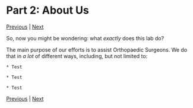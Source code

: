 # Part 2: About Us
[Previous](https://github.com/BRIO-lab/brio-lab-onboarding/blob/main/General/Part_1.md) | [Next]()

So, now you might be wondering: what _exactly_ does this lab do?

The main purpose of our efforts is to assist Orthopaedic Surgeons. We do that in _a lot_ of different ways, including, but not limited to:

    * Test

    * Test
    
    * Test



[Previous](https://github.com/BRIO-lab/brio-lab-onboarding/blob/main/General/Part_1.md) | [Next]()